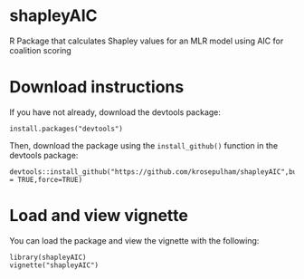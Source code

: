 # shapleyAIC
R Package that calculates Shapley values for an MLR model using AIC for coalition scoring

# Download instructions

If you have not already, download the devtools package:
```
install.packages("devtools")
```

Then, download the package using the `install_github()` function in the devtools package:
```
devtools::install_github("https://github.com/krosepulham/shapleyAIC",build_vignettes = TRUE,force=TRUE)
```

# Load and view vignette

You can load the package and view the vignette with the following:
```
library(shapleyAIC)
vignette("shapleyAIC")
```
